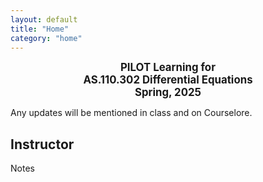 ```yaml
---
layout: default
title: "Home"
category: "home"
---
```


<div style="text-align: center; font-size: 120%;">
  <b>PILOT Learning for</b><br>
  <b>AS.110.302 Differential Equations</b><br>
  <b>Spring, 2025</b><br>
</div>

Any updates will be mentioned in class and on Courselore.

## Instructor

Notes